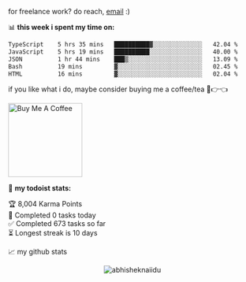 for freelance work? do reach, [email](mailto:abhishknads.work@gmail.com) :)

📊 **this week i spent my time on:**
<!--START_SECTION:waka-->

```txt
TypeScript    5 hrs 35 mins   ██████████▓░░░░░░░░░░░░░░   42.04 %
JavaScript    5 hrs 19 mins   ██████████░░░░░░░░░░░░░░░   40.00 %
JSON          1 hr 44 mins    ███▒░░░░░░░░░░░░░░░░░░░░░   13.09 %
Bash          19 mins         ▓░░░░░░░░░░░░░░░░░░░░░░░░   02.45 %
HTML          16 mins         ▓░░░░░░░░░░░░░░░░░░░░░░░░   02.04 %
```

<!--END_SECTION:waka-->

if you like what i do, maybe consider buying me a coffee/tea 🥺👉👈

<a href="https://www.buymeacoffee.com/abhisheknaiidu" target="_blank"><img src="https://cdn.buymeacoffee.com/buttons/v2/default-red.png" alt="Buy Me A Coffee" width="150" ></a>

🚧 **my todoist stats:**
<!-- TODO-IST:START -->
🏆  8,004 Karma Points           
🌸  Completed 0 tasks today           
✅  Completed 673 tasks so far           
⏳  Longest streak is 10 days
<!-- TODO-IST:END -->


📈 my github stats

<p align="center"> <img src="https://github-readme-stats.vercel.app/api?username=abhisheknaiidu&show_icons=true&theme=gotham" alt="abhisheknaiidu" />




